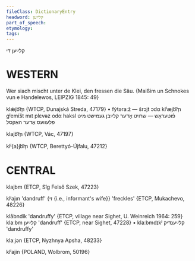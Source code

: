 ```yaml
---
fileClass: DictionaryEntry
headword: קלײַען
part_of_speech: 
etymology: 
tags: 
---
```

קלײַען
די

WESTERN
========

Wer siach mischt unter de Klei, den fressen die Säu.
{Maißim un Schnokes vun e Handelewos, LEIPZIG 1845: 49}

klǽjb͡m̩ {WTCP, Dunajská Streda, 47179}
	•	fýtəraːž — šrɔjt ɔdα klʲæjb͡m̩ gʲemɩ́št mɩt plɛvəz odα haksl פֿוטעראַש — שרויט אָדער קלײַבן געמישט מיט פּלעוועס אָדער האַקסל 

klajb͡m̩ {WTCP, Vác, 47197}

klʲ{a}jb͡m̩ {WTCP, Berettyó-Újfalu, 47212}

CENTRAL
========

klajbm {ETCP, Sîg Felső Szek, 47223}

klʲajɩn 'dandruff' {זי {i.e., informant's wife}} 'freckles' {ETCP, Mukachevo, 48226}

klābndik 'dandruffy' {ETCP, village near Sighet, U. Weinreich 1964: 259}
klaːbm קלײַען 'dandruff' {ETCP, near Sighet, 47228}
	•	klaːbmdɪkʲ קלײַענדיק 'dandruffy'

klaːjən {ETCP, Nyzhnya Apsha, 48233}

klʲajin {POLAND, Wolbrom, 50196}